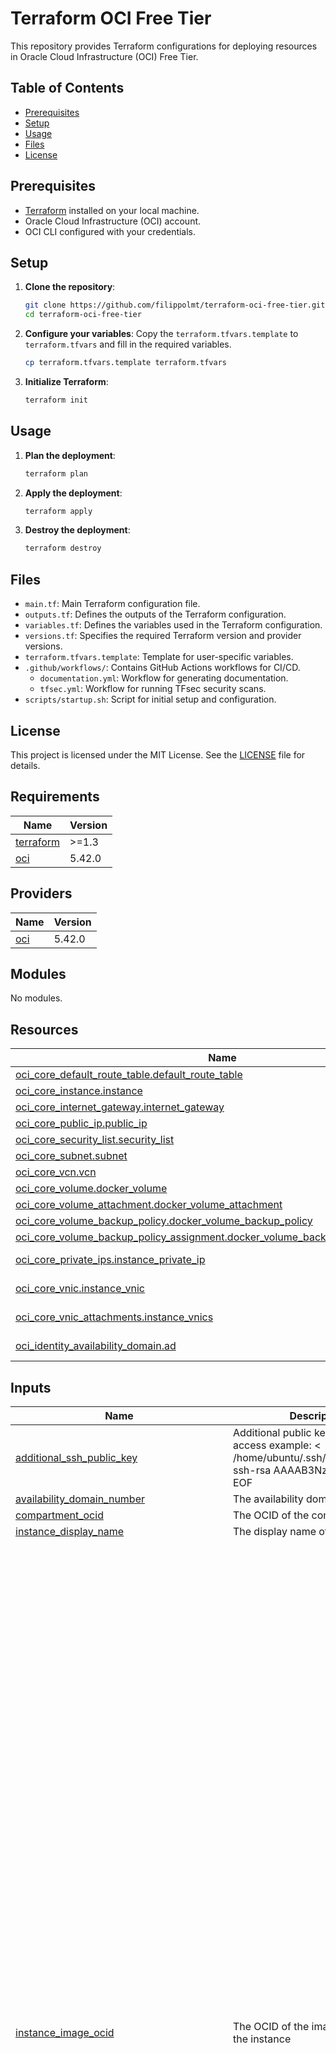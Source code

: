 # Terraform OCI Free Tier

This repository provides Terraform configurations for deploying resources in Oracle Cloud Infrastructure (OCI) Free Tier.

## Table of Contents

- [Prerequisites](#prerequisites)
- [Setup](#setup)
- [Usage](#usage)
- [Files](#files)
- [License](#license)

## Prerequisites

- [Terraform](https://www.terraform.io/downloads.html) installed on your local machine.
- Oracle Cloud Infrastructure (OCI) account.
- OCI CLI configured with your credentials.

## Setup

1. **Clone the repository**:
    ```bash
    git clone https://github.com/filippolmt/terraform-oci-free-tier.git
    cd terraform-oci-free-tier
    ```

2. **Configure your variables**:
    Copy the `terraform.tfvars.template` to `terraform.tfvars` and fill in the required variables.
    ```bash
    cp terraform.tfvars.template terraform.tfvars
    ```

3. **Initialize Terraform**:
    ```bash
    terraform init
    ```

## Usage

1. **Plan the deployment**:
    ```bash
    terraform plan
    ```

2. **Apply the deployment**:
    ```bash
    terraform apply
    ```

3. **Destroy the deployment**:
    ```bash
    terraform destroy
    ```

## Files

- `main.tf`: Main Terraform configuration file.
- `outputs.tf`: Defines the outputs of the Terraform configuration.
- `variables.tf`: Defines the variables used in the Terraform configuration.
- `versions.tf`: Specifies the required Terraform version and provider versions.
- `terraform.tfvars.template`: Template for user-specific variables.
- `.github/workflows/`: Contains GitHub Actions workflows for CI/CD.
    - `documentation.yml`: Workflow for generating documentation.
    - `tfsec.yml`: Workflow for running TFsec security scans.
- `scripts/startup.sh`: Script for initial setup and configuration.

## License

This project is licensed under the MIT License. See the [LICENSE](./LICENSE) file for details.

<!-- BEGIN_TF_DOCS -->
## Requirements

| Name | Version |
|------|---------|
| <a name="requirement_terraform"></a> [terraform](#requirement\_terraform) | >=1.3 |
| <a name="requirement_oci"></a> [oci](#requirement\_oci) | 5.42.0 |

## Providers

| Name | Version |
|------|---------|
| <a name="provider_oci"></a> [oci](#provider\_oci) | 5.42.0 |

## Modules

No modules.

## Resources

| Name | Type |
|------|------|
| [oci_core_default_route_table.default_route_table](https://registry.terraform.io/providers/oracle/oci/5.42.0/docs/resources/core_default_route_table) | resource |
| [oci_core_instance.instance](https://registry.terraform.io/providers/oracle/oci/5.42.0/docs/resources/core_instance) | resource |
| [oci_core_internet_gateway.internet_gateway](https://registry.terraform.io/providers/oracle/oci/5.42.0/docs/resources/core_internet_gateway) | resource |
| [oci_core_public_ip.public_ip](https://registry.terraform.io/providers/oracle/oci/5.42.0/docs/resources/core_public_ip) | resource |
| [oci_core_security_list.security_list](https://registry.terraform.io/providers/oracle/oci/5.42.0/docs/resources/core_security_list) | resource |
| [oci_core_subnet.subnet](https://registry.terraform.io/providers/oracle/oci/5.42.0/docs/resources/core_subnet) | resource |
| [oci_core_vcn.vcn](https://registry.terraform.io/providers/oracle/oci/5.42.0/docs/resources/core_vcn) | resource |
| [oci_core_volume.docker_volume](https://registry.terraform.io/providers/oracle/oci/5.42.0/docs/resources/core_volume) | resource |
| [oci_core_volume_attachment.docker_volume_attachment](https://registry.terraform.io/providers/oracle/oci/5.42.0/docs/resources/core_volume_attachment) | resource |
| [oci_core_volume_backup_policy.docker_volume_backup_policy](https://registry.terraform.io/providers/oracle/oci/5.42.0/docs/resources/core_volume_backup_policy) | resource |
| [oci_core_volume_backup_policy_assignment.docker_volume_backup_policy_assignment](https://registry.terraform.io/providers/oracle/oci/5.42.0/docs/resources/core_volume_backup_policy_assignment) | resource |
| [oci_core_private_ips.instance_private_ip](https://registry.terraform.io/providers/oracle/oci/5.42.0/docs/data-sources/core_private_ips) | data source |
| [oci_core_vnic.instance_vnic](https://registry.terraform.io/providers/oracle/oci/5.42.0/docs/data-sources/core_vnic) | data source |
| [oci_core_vnic_attachments.instance_vnics](https://registry.terraform.io/providers/oracle/oci/5.42.0/docs/data-sources/core_vnic_attachments) | data source |
| [oci_identity_availability_domain.ad](https://registry.terraform.io/providers/oracle/oci/5.42.0/docs/data-sources/identity_availability_domain) | data source |

## Inputs

| Name | Description | Type | Default | Required |
|------|-------------|------|---------|:--------:|
| <a name="input_additional_ssh_public_key"></a> [additional\_ssh\_public\_key](#input\_additional\_ssh\_public\_key) | Additional public key to use for SSH access example: <<EOF > /home/ubuntu/.ssh/authorized\_keys ssh-rsa AAAAB3NzaC1yc2EAA EOF | `string` | `""` | no |
| <a name="input_availability_domain_number"></a> [availability\_domain\_number](#input\_availability\_domain\_number) | The availability domain number | `number` | `1` | no |
| <a name="input_compartment_ocid"></a> [compartment\_ocid](#input\_compartment\_ocid) | The OCID of the compartment | `string` | n/a | yes |
| <a name="input_instance_display_name"></a> [instance\_display\_name](#input\_instance\_display\_name) | The display name of the instance | `string` | `"DockerHost"` | no |
| <a name="input_instance_image_ocid"></a> [instance\_image\_ocid](#input\_instance\_image\_ocid) | The OCID of the image to use for the instance | `map(any)` | <pre>{<br>  "af-johannesburg-1": "ocid1.image.oc1.af-johannesburg-1.aaaaaaaayatt2q3wf65wyaey7soibfye7ilnguxfw2m37xspz2dvnk66avha",<br>  "ap-chuncheon-1": "ocid1.image.oc1.ap-chuncheon-1.aaaaaaaatrfzu3rtfs4clvu3d3lcx3w47dhfwley334h2e4kibgkguof2jbq",<br>  "ap-hyderabad-1": "ocid1.image.oc1.ap-hyderabad-1.aaaaaaaazws25hclevz2gawql32qjxy47t3qm267pki6a7dovu5s5zec5cuq",<br>  "ap-melbourne-1": "ocid1.image.oc1.ap-melbourne-1.aaaaaaaaxdac5qbdmi7kjgurknuoxnw6gopfcf63liqljjh5tt24fpd4j7aa",<br>  "ap-mumbai-1": "ocid1.image.oc1.ap-mumbai-1.aaaaaaaavldnviyso3bjs4ppc6vnvkxhm6cwrd25qxioxvlgfdvuhiolqn3q",<br>  "ap-osaka-1": "ocid1.image.oc1.ap-osaka-1.aaaaaaaanafsjeu6sgbgtcs2unflym5b3ayetwyig3fjav5ld44qkosv4yxq",<br>  "ap-seoul-1": "ocid1.image.oc1.ap-seoul-1.aaaaaaaaaogjhvie4g6lnuaqnedzrnqsyoejaisp2ri4pkifofw3gbfx2fsq",<br>  "ap-singapore-1": "ocid1.image.oc1.ap-singapore-1.aaaaaaaamxlszcgvwvzrknu5b6ajifilcz2g5rdnxzunpqm2tuy5pu5iqf5q",<br>  "ap-sydney-1": "ocid1.image.oc1.ap-sydney-1.aaaaaaaaifa7kduccxfitcylxubkht7cdhl63obna2bkduk6zkvhymbfnxka",<br>  "ap-tokyo-1": "ocid1.image.oc1.ap-tokyo-1.aaaaaaaat7tma2qo5x5ceupmsak7w3qj5pq73ir67b45l7su7y3xltym3eoq",<br>  "ca-montreal-1": "ocid1.image.oc1.ca-montreal-1.aaaaaaaapk2rls5h5v3mtyvtglhq2zglh4a3yyrufz2rdxtspihe6pq4j6va",<br>  "ca-toronto-1": "ocid1.image.oc1.ca-toronto-1.aaaaaaaa24sdg3g3jhzk4xbbzq66lfkw65iuuhsg4rg5vmi5oq6tx2pw2pja",<br>  "eu-amsterdam-1": "ocid1.image.oc1.eu-amsterdam-1.aaaaaaaa2thbdtvsvy477jexghizqta2ncgjpb63yc32cir7ecjo4o2qcf5q",<br>  "eu-frankfurt-1": "ocid1.image.oc1.eu-frankfurt-1.aaaaaaaauowdt3masemltfslfv7rp67e6i4ple7t4u6ygyt5k6ub3vduusiq",<br>  "eu-madrid-1": "ocid1.image.oc1.eu-madrid-1.aaaaaaaaopqz7l22adkrh32xle75d367u5le4cbcalenqssee7kpzek2zera",<br>  "eu-marseille-1": "ocid1.image.oc1.eu-marseille-1.aaaaaaaat6vsgurqc3yqmc6frh3v3fkgos6ftjsdvzbewxz33sd22fnnucca",<br>  "eu-milan-1": "ocid1.image.oc1.eu-milan-1.aaaaaaaayqlb7nqz3gdno4paz3h2qqxkyf4zzfttjnoh4ij2kpcg4467y2ea",<br>  "eu-paris-1": "ocid1.image.oc1.eu-paris-1.aaaaaaaaxvkt7p62m5gwoeffjeocdy26mxdosapdhtld7nxfogc4spooa2sq",<br>  "eu-stockholm-1": "ocid1.image.oc1.eu-stockholm-1.aaaaaaaalifousimc5zr4ypepp6b6bzjqhx5afuulxaqmujuc2voqs5fsn5a",<br>  "eu-zurich-1": "ocid1.image.oc1.eu-zurich-1.aaaaaaaaxluw6jh3jmpyg5dkpsnpg63wzphzac4cdhgfte2fss7g5gcwihca",<br>  "il-jerusalem-1": "ocid1.image.oc1.il-jerusalem-1.aaaaaaaapuniww6o33se3sfty6feri6ktxl6brlwwvsegukjcxoinzwi5wvq",<br>  "me-abudhabi-1": "ocid1.image.oc1.me-abudhabi-1.aaaaaaaa6b2qwjnh7rpzj3meotg55salzwi563hhbmbyks5hf2dezjoyiecq",<br>  "me-dubai-1": "ocid1.image.oc1.me-dubai-1.aaaaaaaag3hbb5cvalx747wg6dplm2cxjc4fq5uux2xbticnc3vjrqzwhxgq",<br>  "me-jeddah-1": "ocid1.image.oc1.me-jeddah-1.aaaaaaaamk2h7ilswb472holpkykgtlyqcsgucr7j7o3k6x2em5pbisywjsq",<br>  "mx-queretaro-1": "ocid1.image.oc1.mx-queretaro-1.aaaaaaaa5ng35ewch32nilgapabou4olvtqxgabpq762p3qx56qy2dwmctaq",<br>  "sa-santiago-1": "ocid1.image.oc1.sa-santiago-1.aaaaaaaal6gxoyh4gfm2vxaua2464ieilwfth77msu7uemfpkadkkt6mjfka",<br>  "sa-saopaulo-1": "ocid1.image.oc1.sa-saopaulo-1.aaaaaaaaqghurigdiwlf726pmgzlzmbqkgo5inn7k7bx5q4lpqhfjsr6apcq",<br>  "sa-vinhedo-1": "ocid1.image.oc1.sa-vinhedo-1.aaaaaaaa3b3p5xmkvam7h2km5irockkgrjl7acnntzbi73u6lcdlmdvwob3a",<br>  "uk-cardiff-1": "ocid1.image.oc1.uk-cardiff-1.aaaaaaaagy2eilwxcrz7y5vyehraeoisdxpg4ub2txsap4q2tn7h3x2uyznq",<br>  "uk-london-1": "ocid1.image.oc1.uk-london-1.aaaaaaaanqwfiejnlcawmwoa2ku73qghuiumgaiffldgfk5ig7xx4tlfcjua",<br>  "us-ashburn-1": "ocid1.image.oc1.iad.aaaaaaaaf4tcgubjzoxwaa4xteropz4zidxitlbjcwogcglzxwtspwiv74ha",<br>  "us-chicago-1": "ocid1.image.oc1.us-chicago-1.aaaaaaaajrmkhokn3hqdlqtevwvcyxh67fknrp5ljo33kp25nci34viblkxq",<br>  "us-phoenix-1": "ocid1.image.oc1.phx.aaaaaaaafpqctvbk7lcxfztmjxhyfd5pyhixs4h23uzjiddjlxfs6eva57xa",<br>  "us-sanjose-1": "ocid1.image.oc1.us-sanjose-1.aaaaaaaa54zxwb6ujfbrycebkkmy4tdc7szox3l76l6un7wfjgln4drzcvda"<br>}</pre> | no |
| <a name="input_instance_shape"></a> [instance\_shape](#input\_instance\_shape) | The shape of the instance | `string` | `"VM.Standard.A1.Flex"` | no |
| <a name="input_instance_shape_boot_volume_size_in_gbs"></a> [instance\_shape\_boot\_volume\_size\_in\_gbs](#input\_instance\_shape\_boot\_volume\_size\_in\_gbs) | The size of the boot volume in GBs | `string` | `"50"` | no |
| <a name="input_instance_shape_config_memory_in_gbs"></a> [instance\_shape\_config\_memory\_in\_gbs](#input\_instance\_shape\_config\_memory\_in\_gbs) | The amount of memory in GBs for the instance | `string` | `"24"` | no |
| <a name="input_instance_shape_config_ocpus"></a> [instance\_shape\_config\_ocpus](#input\_instance\_shape\_config\_ocpus) | The number of OCPUs for the instance | `string` | `"4"` | no |
| <a name="input_instance_shape_docker_volume_size_in_gbs"></a> [instance\_shape\_docker\_volume\_size\_in\_gbs](#input\_instance\_shape\_docker\_volume\_size\_in\_gbs) | The size of the docker volume in GBs | `string` | `"150"` | no |
| <a name="input_oracle_api_key_fingerprint"></a> [oracle\_api\_key\_fingerprint](#input\_oracle\_api\_key\_fingerprint) | The fingerprint of the public key | `string` | n/a | yes |
| <a name="input_oracle_api_private_key_path"></a> [oracle\_api\_private\_key\_path](#input\_oracle\_api\_private\_key\_path) | The path to the private key | `string` | `"~/.oci/oci_api_key.pem"` | no |
| <a name="input_region"></a> [region](#input\_region) | The region to deploy to | `string` | `"eu-milan-1"` | no |
| <a name="input_ssh_public_key"></a> [ssh\_public\_key](#input\_ssh\_public\_key) | The public key to use for SSH access | `string` | n/a | yes |
| <a name="input_tenancy_ocid"></a> [tenancy\_ocid](#input\_tenancy\_ocid) | The OCID of the tenancy | `string` | n/a | yes |
| <a name="input_user_ocid"></a> [user\_ocid](#input\_user\_ocid) | The OCID of the user to use for authentication | `string` | n/a | yes |
| <a name="input_vcn_cidr_block"></a> [vcn\_cidr\_block](#input\_vcn\_cidr\_block) | The CIDR block for the VCN | `string` | `"10.1.0.0/16"` | no |

## Outputs

| Name | Description |
|------|-------------|
| <a name="output_instance_id"></a> [instance\_id](#output\_instance\_id) | The OCID of the instance |
| <a name="output_private_ip"></a> [private\_ip](#output\_private\_ip) | The private IP of the instance |
| <a name="output_public_ip"></a> [public\_ip](#output\_public\_ip) | The public IP of the instance |
<!-- END_TF_DOCS -->
